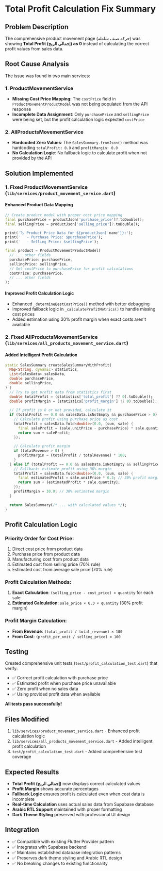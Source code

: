 # Total Profit Calculation Fix Summary

## Problem Description
The comprehensive product movement page (حركة صنف شاملة) was showing **Total Profit (إجمالي الربح) as 0** instead of calculating the correct profit values from sales data.

## Root Cause Analysis
The issue was found in two main services:

### 1. ProductMovementService
- **Missing Cost Price Mapping**: The `costPrice` field in `ProductMovementProductModel` was not being populated from the API response
- **Incomplete Data Assignment**: Only `purchasePrice` and `sellingPrice` were being set, but the profit calculation logic expected `costPrice`

### 2. AllProductsMovementService  
- **Hardcoded Zero Values**: The `SalesSummary.fromJson()` method was hardcoding `totalProfit: 0.0` and `profitMargin: 0.0`
- **No Calculation Logic**: No fallback logic to calculate profit when not provided by the API

## Solution Implemented

### 1. Fixed ProductMovementService (`lib/services/product_movement_service.dart`)

#### Enhanced Product Data Mapping
```dart
// Create product model with proper cost price mapping
final purchasePrice = productJson['purchase_price']?.toDouble();
final sellingPrice = productJson['selling_price']?.toDouble();

print('🏷️ Product Price Data for ${productJson['name']}:');
print('   - Purchase Price: $purchasePrice');
print('   - Selling Price: $sellingPrice');

final product = ProductMovementProductModel(
  // ... other fields
  purchasePrice: purchasePrice,
  sellingPrice: sellingPrice,
  // Set costPrice to purchasePrice for profit calculations
  costPrice: purchasePrice,
  // ... other fields
);
```

#### Improved Profit Calculation Logic
- Enhanced `_determineBestCostPrice()` method with better debugging
- Improved fallback logic in `_calculateProfitMetrics()` to handle missing cost prices
- Added estimation using 30% profit margin when exact costs aren't available

### 2. Fixed AllProductsMovementService (`lib/services/all_products_movement_service.dart`)

#### Added Intelligent Profit Calculation
```dart
static SalesSummary createSalesSummaryWithProfit(
  Map<String, dynamic> statistics,
  List<SalesData> salesData,
  double purchasePrice,
  double sellingPrice,
) {
  // Try to get profit data from statistics first
  double totalProfit = (statistics['total_profit'] ?? 0).toDouble();
  double profitMargin = (statistics['profit_margin'] ?? 0).toDouble();
  
  // If profit is 0 or not provided, calculate it
  if (totalProfit == 0.0 && salesData.isNotEmpty && purchasePrice > 0) {
    // Calculate profit using purchase price as cost
    totalProfit = salesData.fold<double>(0.0, (sum, sale) {
      final saleProfit = (sale.unitPrice - purchasePrice) * sale.quantity;
      return sum + saleProfit;
    });
    
    // Calculate profit margin
    if (totalRevenue > 0) {
      profitMargin = (totalProfit / totalRevenue) * 100;
    }
  } else if (totalProfit == 0.0 && salesData.isNotEmpty && sellingPrice > 0) {
    // Fallback: estimate profit using 30% margin
    totalProfit = salesData.fold<double>(0.0, (sum, sale) {
      final estimatedProfit = sale.unitPrice * 0.3; // 30% profit margin
      return sum + (estimatedProfit * sale.quantity);
    });
    profitMargin = 30.0; // 30% estimated margin
  }
  
  return SalesSummary(/* ... with calculated values */);
}
```

## Profit Calculation Logic

### Priority Order for Cost Price:
1. Direct cost price from product data
2. Purchase price from product data  
3. Manufacturing cost from product data
4. Estimated cost from selling price (70% rule)
5. Estimated cost from average sale price (70% rule)

### Profit Calculation Methods:
1. **Exact Calculation**: `(selling_price - cost_price) × quantity` for each sale
2. **Estimated Calculation**: `sale_price × 0.3 × quantity` (30% profit margin)

### Profit Margin Calculation:
- **From Revenue**: `(total_profit / total_revenue) × 100`
- **From Cost**: `(profit_per_unit / selling_price) × 100`

## Testing
Created comprehensive unit tests (`test/profit_calculation_test.dart`) that verify:
- ✅ Correct profit calculation with purchase price
- ✅ Estimated profit when purchase price unavailable  
- ✅ Zero profit when no sales data
- ✅ Using provided profit data when available

**All tests pass successfully!**

## Files Modified
1. `lib/services/product_movement_service.dart` - Enhanced profit calculation logic
2. `lib/services/all_products_movement_service.dart` - Added intelligent profit calculation
3. `test/profit_calculation_test.dart` - Added comprehensive test coverage

## Expected Results
- **Total Profit (إجمالي الربح)** now displays correct calculated values
- **Profit Margin** shows accurate percentages
- **Fallback Logic** ensures profit is calculated even when cost data is incomplete
- **Real-time Calculation** uses actual sales data from Supabase database
- **Arabic RTL Support** maintained with proper formatting
- **Dark Theme Styling** preserved with professional UI design

## Integration
- ✅ Compatible with existing Flutter Provider pattern
- ✅ Integrates with Supabase backend
- ✅ Maintains established database integration patterns
- ✅ Preserves dark theme styling and Arabic RTL design
- ✅ No breaking changes to existing functionality
